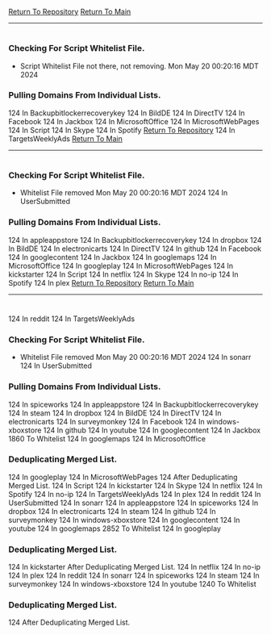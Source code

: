 [Return To Repository](https://github.com/DigitalWarrior/piholeparser/)
[Return To Main](https://github.com/DigitalWarrior/piholeparser/blob/master/RecentRunLogs/Mainlog.md)
____________________________________
# 
### Checking For Script Whitelist File.
* Script Whitelist File not there, not removing. Mon May 20 00:20:16 MDT 2024
### Pulling Domains From Individual Lists.
124 In Backupbitlockerrecoverykey
124 In BildDE
124 In DirectTV
124 In Facebook
124 In Jackbox
124 In MicrosoftOffice
124 In MicrosoftWebPages
124 In Script
124 In Skype
124 In Spotify
[Return To Repository](https://github.com/DigitalWarrior/piholeparser/)
124 In TargetsWeeklyAds
[Return To Main](https://github.com/DigitalWarrior/piholeparser/blob/master/RecentRunLogs/Mainlog.md)
____________________________________
# 
### Checking For Script Whitelist File.
* Whitelist File removed Mon May 20 00:20:16 MDT 2024
124 In UserSubmitted
### Pulling Domains From Individual Lists.
124 In appleappstore
124 In Backupbitlockerrecoverykey
124 In dropbox
124 In BildDE
124 In electronicarts
124 In DirectTV
124 In github
124 In Facebook
124 In googlecontent
124 In Jackbox
124 In googlemaps
124 In MicrosoftOffice
124 In googleplay
124 In MicrosoftWebPages
124 In kickstarter
124 In Script
124 In netflix
124 In Skype
124 In no-ip
124 In Spotify
124 In plex
[Return To Repository](https://github.com/DigitalWarrior/piholeparser/)
[Return To Main](https://github.com/DigitalWarrior/piholeparser/blob/master/RecentRunLogs/Mainlog.md)
____________________________________
# 
124 In reddit
124 In TargetsWeeklyAds
### Checking For Script Whitelist File.
* Whitelist File removed Mon May 20 00:20:16 MDT 2024
124 In sonarr
124 In UserSubmitted
### Pulling Domains From Individual Lists.
124 In spiceworks
124 In appleappstore
124 In Backupbitlockerrecoverykey
124 In steam
124 In dropbox
124 In BildDE
124 In DirectTV
124 In electronicarts
124 In surveymonkey
124 In Facebook
124 In windows-xboxstore
124 In github
124 In youtube
124 In googlecontent
124 In Jackbox
1860 To Whitelist
124 In googlemaps
124 In MicrosoftOffice
### Deduplicating Merged List.
124 In googleplay
124 In MicrosoftWebPages
124 After Deduplicating Merged List.
124 In Script
124 In kickstarter
124 In Skype
124 In netflix
124 In Spotify
124 In no-ip
124 In TargetsWeeklyAds
124 In plex
124 In reddit
124 In UserSubmitted
124 In sonarr
124 In appleappstore
124 In spiceworks
124 In dropbox
124 In electronicarts
124 In steam
124 In github
124 In surveymonkey
124 In windows-xboxstore
124 In googlecontent
124 In youtube
124 In googlemaps
2852 To Whitelist
124 In googleplay
### Deduplicating Merged List.
124 In kickstarter
 After Deduplicating Merged List.
124 In netflix
124 In no-ip
124 In plex
124 In reddit
124 In sonarr
124 In spiceworks
124 In steam
124 In surveymonkey
124 In windows-xboxstore
124 In youtube
1240 To Whitelist
### Deduplicating Merged List.
124 After Deduplicating Merged List.
